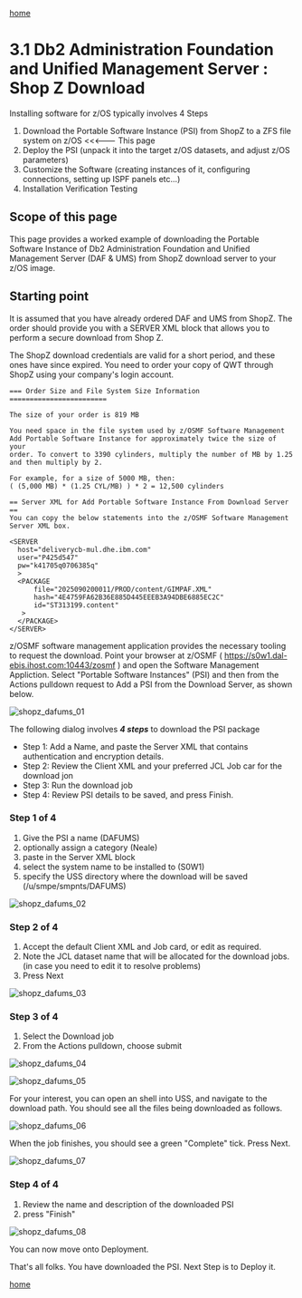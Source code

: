 [home](https://github.com/zeditor01/zowe_db2_tools/blob/main/docs/ZPDT_Build_Path.md)

# 3.1 Db2 Administration Foundation and Unified Management Server : Shop Z Download

Installing software for z/OS typically involves 4 Steps
1. Download the Portable Software Instance (PSI) from ShopZ to a ZFS file system on z/OS  <<<--- This page
2. Deploy the PSI (unpack it into the target z/OS datasets, and adjust z/OS parameters)
3. Customize the Software (creating instances of it, configuring connections, setting up ISPF panels etc...)
4. Installation Verification Testing 

## Scope of this page

This page provides a worked example of downloading the Portable Software Instance of Db2 Administration Foundation and Unified Management Server (DAF & UMS) from ShopZ download server to your z/OS image.

## Starting point

It is assumed that you have already ordered DAF and UMS from ShopZ. The order should provide you with a SERVER XML block that allows you to perform a secure download from Shop Z. 

The ShopZ download credentials are valid for a short period, and these ones have since expired. You need to order your copy of QWT through ShopZ using your company's login account.

```
=== Order Size and File System Size Information ========================
                                                                        
The size of your order is 819 MB                                        
                                                                        
You need space in the file system used by z/OSMF Software Management    
Add Portable Software Instance for approximately twice the size of your 
order. To convert to 3390 cylinders, multiply the number of MB by 1.25  
and then multiply by 2.                                                 
                                                                        
For example, for a size of 5000 MB, then:                               
( (5,000 MB) * (1.25 CYL/MB) ) * 2 = 12,500 cylinders                   
                                                                        
== Server XML for Add Portable Software Instance From Download Server ==
You can copy the below statements into the z/OSMF Software Management   
Server XML box.                                                         
                                                                        
<SERVER                                                                 
  host="deliverycb-mul.dhe.ibm.com"                                     
  user="P425d547"                                                       
  pw="k41705q0706385q"                                                  
  >                                                                     
  <PACKAGE                                                              
      file="2025090200011/PROD/content/GIMPAF.XML"                      
      hash="4E4759FA62B36E885D445EEEB3A94DBE6885EC2C"                   
      id="ST313199.content"                                             
   >                                                                    
  </PACKAGE>                                                            
</SERVER>     

```

z/OSMF software management application provides the necessary tooling to request the download. Point your browser at z/OSMF ( https://s0w1.dal-ebis.ihost.com:10443/zosmf ) and open the Software Management Appliction. Select "Portable Software Instances" (PSI) and then from the Actions pulldown request to Add a PSI from the Download Server, as shown below.

![shopz_dafums_01](/images/shopz_dafums_01.jpg)


The following dialog involves ***4 steps*** to download the PSI package
* Step 1: Add a Name, and paste the Server XML that contains authentication and encryption details.
* Step 2: Review the Client XML and your preferred JCL Job car for the download jon
* Step 3: Run the download job
* Step 4: Review PSI details to be saved, and press Finish.


### Step 1 of 4
1. Give the PSI a name (DAFUMS)
2. optionally assign a category (Neale)
3. paste in the Server XML block
4. select the system name to be installed to (S0W1)
5. specify the USS directory where the download will be saved (/u/smpe/smpnts/DAFUMS)

![shopz_dafums_02](/images/shopz_dafums_02.jpg)

### Step 2 of 4
1. Accept the default Client XML and Job card, or edit as required.
2. Note the JCL dataset name that will be allocated for the download jobs. (in case you need to edit it to resolve problems)
3. Press Next 

![shopz_dafums_03](/images/shopz_dafums_03.jpg)

### Step 3 of 4
1. Select the Download job
2. From the Actions pulldown, choose submit

![shopz_dafums_04](/images/shopz_dafums_04.jpg)

![shopz_dafums_05](/images/shopz_dafums_05.jpg)


For your interest, you can open an shell into USS, and navigate to the download path. You should see all the files being downloaded as follows.

![shopz_dafums_06](/images/shopz_dafums_06.jpg)

When the job finishes, you should see a green "Complete" tick. Press Next.

![shopz_dafums_07](/images/shopz_dafums_07.jpg)

### Step 4 of 4
1. Review the name and description of the downloaded PSI
2. press "Finish"



![shopz_dafums_08](/images/shopz_dafums_08.jpg)

You can now move onto Deployment.

That's all folks. You have downloaded the PSI. Next Step is to Deploy it.

[home](https://github.com/zeditor01/zowe_db2_tools/blob/main/docs/ZPDT_Build_Path.md)
